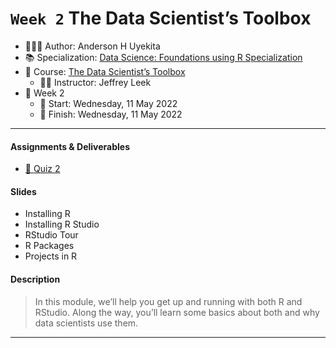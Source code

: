 `Week 2` The Data Scientist’s Toolbox
================

-   👨🏻‍💻 Author: Anderson H Uyekita
-   📚 Specialization: <a
    href="https://www.coursera.org/specializations/data-science-foundations-r"
    target="_blank" rel="noopener">Data Science: Foundations using R
    Specialization</a>
-   📖 Course:
    <a href="https://www.coursera.org/learn/data-scientists-tools"
    target="_blank" rel="noopener">The Data Scientist’s Toolbox</a>
    -   🧑‍🏫 Instructor: Jeffrey Leek
-   📆 Week 2
    -   🚦 Start: Wednesday, 11 May 2022
    -   🏁 Finish: Wednesday, 11 May 2022

------------------------------------------------------------------------

#### Assignments & Deliverables

-   [📝 Quiz 2](./quiz-2_the-data-scientist-s-toolbox.md)

#### Slides

-   Installing R
-   Installing R Studio
-   RStudio Tour
-   R Packages
-   Projects in R

#### Description

> In this module, we’ll help you get up and running with both R and
> RStudio. Along the way, you’ll learn some basics about both and why
> data scientists use them.

------------------------------------------------------------------------
